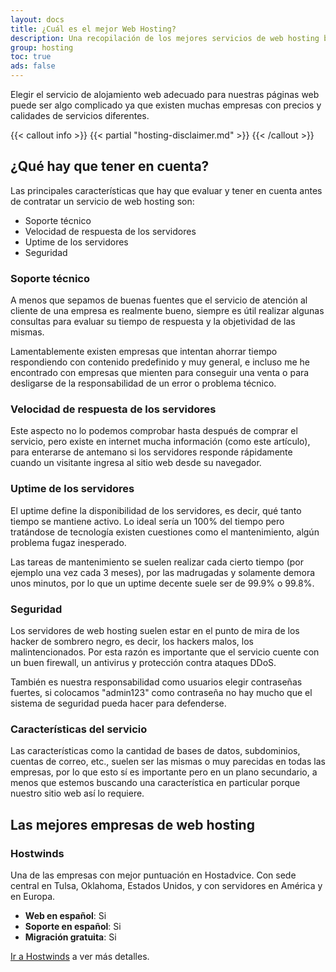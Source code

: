 ```yaml
---
layout: docs
title: ¿Cuál es el mejor Web Hosting?
description: Una recopilación de los mejores servicios de web hosting basados en las puntuaciones de miles de personas en Hostadvice y en nuestra propia experiencia como clientes.
group: hosting
toc: true
ads: false
---
```


Elegir el servicio de alojamiento web adecuado para nuestras páginas web puede ser algo complicado ya que existen muchas empresas con precios y calidades de servicios diferentes.

{{< callout info >}}
{{< partial "hosting-disclaimer.md" >}}
{{< /callout >}}

## ¿Qué hay que tener en cuenta?

Las principales características que hay que evaluar y tener en cuenta antes de contratar un servicio de web hosting son:

- Soporte técnico
- Velocidad de respuesta de los servidores
- Uptime de los servidores
- Seguridad

### Soporte técnico

A menos que sepamos de buenas fuentes que el servicio de atención al cliente de una empresa es realmente bueno, siempre es útil realizar algunas consultas para evaluar su tiempo de respuesta y la objetividad de las mismas.

Lamentablemente existen empresas que intentan ahorrar tiempo respondiendo con contenido predefinido y muy general, e incluso me he encontrado con empresas que mienten para conseguir una venta o para desligarse de la responsabilidad de un error o problema técnico.

### Velocidad de respuesta de los servidores

Este aspecto no lo podemos comprobar hasta después de comprar el servicio, pero existe en internet mucha información (como este artículo), para enterarse de antemano si los servidores responde rápidamente cuando un visitante ingresa al sitio web desde su navegador.

### Uptime de los servidores

El uptime define la disponibilidad de los servidores, es decir, qué tanto tiempo se mantiene activo. Lo ideal sería un 100% del tiempo pero tratándose de tecnología existen cuestiones como el mantenimiento, algún problema fugaz inesperado.

Las tareas de mantenimiento se suelen realizar cada cierto tiempo (por ejemplo una vez cada 3 meses), por las madrugadas y solamente demora unos minutos, por lo que un uptime decente suele ser de 99.9% o 99.8%.

### Seguridad

Los servidores de web hosting suelen estar en el punto de mira de los hacker de sombrero negro, es decir, los hackers malos, los malintencionados. Por esta razón es importante que el servicio cuente con un buen firewall, un antivirus y protección contra ataques DDoS.

También es nuestra responsabilidad como usuarios elegir contraseñas fuertes, si colocamos "admin123" como contraseña no hay mucho que el sistema de seguridad pueda hacer para defenderse.

### Características del servicio

Las características como la cantidad de bases de datos, subdominios, cuentas de correo, etc., suelen ser las mismas o muy parecidas en todas las empresas, por lo que esto sí es importante pero en un plano secundario, a menos que estemos buscando una característica en particular porque nuestro sitio web así lo requiere.

## Las mejores empresas de web hosting

### Hostwinds

Una de las empresas con mejor puntuación en Hostadvice. Con sede central en Tulsa, Oklahoma, Estados Unidos, y con servidores en América y en Europa.

- **Web en español**: Si
- **Soporte en español**: Si
- **Migración gratuita**: Si

[Ir a Hostwinds](https://bit.ly/3vS1d2k) a ver más detalles.
